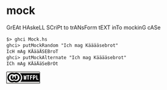 # mock

GrEAt HAskeLL SCriPt to trANsForm tEXT inTo mockinG cASe

```
$> ghci Mock.hs
ghci> putMockRandom "Ich mag Kääääsebrot"
IcH mAg KÄääÄSEBroT
ghci> putMockAlternate "Ich mag Kääääsebrot"
ICh mAg KÄäÄäSeBrOt
```

[![WTFPL-Badge](wtfpl.png)](http://www.wtfpl.net)
